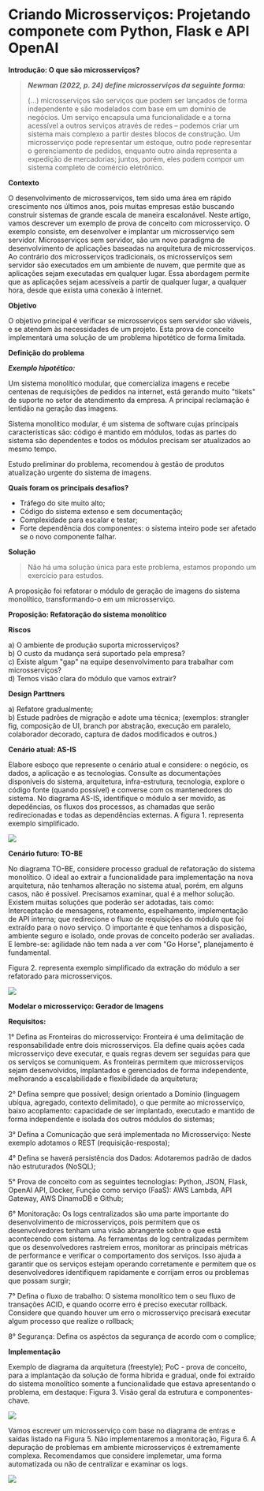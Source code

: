 <!-- #region -->
# Criando Microsserviços: Projetando componete com Python, Flask e API OpenAI


**Introdução: O que são microsserviços?**

>***Newman (2022, p. 24) define microsserviços da seguinte forma:***
>
>(…) microsserviços são serviços que podem ser lançados de forma independente e são modelados com base em um domínio de negócios. Um serviço encapsula uma funcionalidade e a torna acessível a outros serviços através de redes – podemos criar um sistema mais complexo a partir destes blocos de construção. 
Um microsserviço pode representar um estoque, outro pode representar o gerenciamento de pedidos, enquanto outro ainda representa a expedição de mercadorias; juntos, porém, eles podem compor um sistema completo de comércio eletrônico.

**Contexto**

O desenvolvimento de microsserviços, tem sido uma área em rápido crescimento nos últimos anos, pois muitas empresas estão buscando construir sistemas de grande escala de maneira escalonável. Neste artigo, vamos descrever um exemplo de prova de conceito com microsserviço. O exemplo consiste, em desenvolver e implantar um microsserviço sem servidor. Microsserviços sem servidor, são um novo paradigma de desenvolvimento de aplicações baseadas na arquitetura de microsserviços. Ao contrário dos microsserviços tradicionais, os microsserviços sem servidor são executados em um ambiente de nuvem, que permite que as aplicações sejam executadas em qualquer lugar. Essa abordagem permite que as aplicações sejam acessíveis a partir de qualquer lugar, a qualquer hora, desde que exista uma conexão à internet.

**Objetivo**

O objetivo principal é verificar se microsserviços sem servidor são viáveis, e se atendem às necessidades de um projeto. Esta prova de conceito implementará uma solução de um problema hipotético de forma limitada.

**Definição do problema**

***Exemplo hipotético:***

Um sistema monolítico modular, que comercializa imagens e recebe centenas de requisições de pedidos na internet, está gerando muito "tikets" de suporte no setor de atendimento da empresa. A principal reclamação é lentidão na geração das imagens.

Sistema monolítico modular, é um sistema de software cujas principais características são: código é mantido em módulos, todas as partes do sistema são dependentes e todos os módulos precisam ser atualizados ao mesmo tempo.

Estudo preliminar do problema, recomendou à gestão de produtos atualização urgente do sistema de imagens.
<!-- #endregion -->

**Quais foram os principais desafios?**

- Tráfego do site muito alto;
- Código do sistema extenso e sem documentação;
- Complexidade para escalar e testar;
- Forte dependência dos componentes: o sistema inteiro pode ser afetado se o novo componente falhar.


**Solução**

> Não há uma solução única para este problema, estamos propondo um exercício para estudos.

A proposição foi refatorar o módulo de geração de imagens do sistema monolítico, transformando-o em um microsserviço.


**Proposição: Refatoração do sistema monolítico**

**Riscos**

a) O ambiente de produção suporta microsserviços?<br>
b) O custo da mudança será suportado pela empresa?<br>
c) Existe algum "gap" na equipe desenvolvimento para trabalhar com microsserviços?<br>
d) Temos visão clara do módulo que vamos extrair?<br>

**Design Parttners**

a) Refatore gradualmente;<br>
b) Estude padrões de migração e adote uma técnica; (exemplos: strangler fig, composição de UI, branch por abstração, execução em paralelo, colaborador decorado, captura de dados modificados e outros.)<p>


**Cenário atual: AS-IS**


Elabore esboço que represente o cenário atual e considere: o negócio, os dados, a aplicação e as tecnologias.
Consulte as documentações disponíveis do sistema, arquitetura, infra-estrutura, tecnologia, explore o código fonte (quando possível) e converse com os mantenedores do sistema. 
No diagrama AS-IS, identifique o módulo a ser movido, as depedências, os fluxos dos processos, as chamadas que serão redirecionadas e todas as dependências externas. A figura 1. representa exemplo simplificado.


![](img/fig1.png)


**Cenário futuro: TO-BE**



No diagrama TO-BE, considere processo gradual de refatoração do sistema monolítico. O ideal ao extrair a funcionalidade para implementação na nova arquitetura, não tenhamos alteração no sistema atual, porém, em alguns casos, não é possível. Precisamos examinar, qual é a melhor solução. Existem muitas soluções que poderão ser adotadas, tais como: Interceptação de mensagens, roteamento, espelhamento, implementação de API interna; que redirecione o fluxo de requisições do módulo que foi extraído para o novo serviço. O importante é que tenhamos a disposição, ambiente seguro e isolado, onde provas de conceito poderão ser avaliadas. E lembre-se: agilidade não tem nada a ver com "Go Horse", planejamento é fundamental.

Figura 2. representa exemplo simplificado da extração do módulo a ser refatorado para microsserviços.


![](img/fig2.png)


**Modelar o microsserviço: Gerador de Imagens**


**Requisitos:**


1° Defina as Fronteiras do microsserviço: Fronteira é uma delimitação de responsabilidade entre dois microsserviços. Ela define quais ações cada microsserviço deve executar, e quais regras devem ser seguidas para que os serviços se comuniquem. As fronteiras permitem que microsserviços sejam desenvolvidos, implantados e gerenciados de forma independente, melhorando a escalabilidade e flexibilidade da arquitetura;


2° Defina sempre que possível; design orientado a Domínio (linguagem ubíqua, agregado, contexto delimitado), o que permite ao microsserviço, baixo acoplamento: capacidade de ser implantado, executado e mantido de forma independente e isolada dos outros módulos do sistemas; 


3° Defina a Comunicação que será implementada no Microsserviço: Neste exemplo adotamos o REST (requisição-resposta);


4° Defina se haverá persistência dos Dados: Adotaremos padrão de dados não estruturados (NoSQL);


5° Prova de conceito com as seguintes tecnologias: Python, JSON, Flask, OpenAI API, Docker, Função como serviço (FaaS): AWS Lambda, API Gateway, AWS DinamoDB e Github;


6° Monitoração: Os logs centralizados são uma parte importante do desenvolvimento de microsserviços, pois permitem que os desenvolvedores tenham uma visão abrangente sobre o que está acontecendo com sistema. As ferramentas de log centralizadas permitem que os desenvolvedores rastreiem erros, monitorar as principais métricas de performance e verificar o comportamento dos serviços. Isso ajuda a garantir que os serviços estejam operando corretamente e permitem que os desenvolvedores identifiquem rapidamente e corrijam erros ou problemas que possam surgir;


7° Defina o fluxo de trabalho: O sistema monolítico tem o seu fluxo de transações ACID, e quando ocorre erro é preciso executar rollback. Considere que quando houver um erro o microsserviço precisará executar algum processo que realize o rollback;


8° Segurança: Defina os aspéctos da segurança de acordo com o complice;


**Implementação**


Exemplo de diagrama da arquitetura (freestyle); PoC - prova de conceito, para a implantação da solução de forma hibrida e gradual, onde foi extraído do sistema monolítico somente a funcionalidade que estava apresentando o problema, em destaque: Figura 3. Visão geral da estrutura e componentes-chave. 


![](img/fig3.png)


Vamos escrever um microsserviço com base no diagrama de entras e saídas listado na Figura 5. Não implementaremos a monitoração, Figura 6.  A depuração de problemas em ambiente microsserviços é extremamente complexa. Recomendamos que considere implemetar, uma forma automatizada ou não de centralizar e examinar os logs.


![](img/fig4.png)

```python

```

```python

```



```python

```

```python

```
